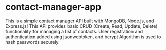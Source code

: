 # contact-manager-app
This is a simple contact manager API built with MongoDB, Node.js, and Express.js! 
This API provides basic CRUD (Create, Read, Update, Delete) functionality for managing a list of contacts.
User registration and authentication added using jsonwebtoken, and bcrypt Algorithm is used to hash passwords securely
